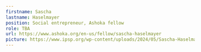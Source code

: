 ```yaml
---
firstname: Sascha
lastname: Haselmayer
position: Social entrepreneur, Ashoka fellow
role: TBA
url: https://www.ashoka.org/en-us/fellow/sascha-haselmayer
picture: https://www.ipsp.org/wp-content/uploads/2024/05/Sascha-Haselmayer.jpg
---
```

